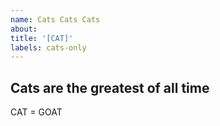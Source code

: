 ```yaml
---
name: Cats Cats Cats
about: 
title: '[CAT]'
labels: cats-only
---
```


## Cats are the greatest of all time
CAT = GOAT
